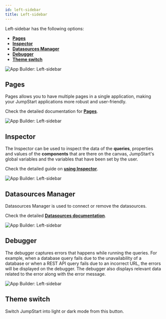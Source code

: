 ```yaml
---
id: left-sidebar
title: Left-sidebar
---
```


Left-sidebar has the following options:

- **[Pages](#pages)**
- **[Inspector](#inspector)**
- **[Datasources Manager](#datasources-manager)**
- **[Debugger](#debugger)**
- **[Theme switch](#theme-switch)**

<div style={{textAlign: 'center'}}>

<img className="screenshot-full" src="/img/v2-beta/app-builder/leftsidebar/leftsidebar.png" alt="App Builder: Left-sidebar"/>

</div>

## Pages

Pages allows you to have multiple pages in a single application, making your JumpStart applications more robust and user-friendly.

Check the detailed documentation for **[Pages](/docs/tutorial/pages)**.

<div style={{textAlign: 'center'}}>

<img className="screenshot-full" src="/img/v2-beta/app-builder/leftsidebar/pages.png" alt="App Builder: Left-sidebar"/>

</div>

## Inspector

The Inspector can be used to inspect the data of the **queries**, properties and values of the **components** that are there on the canvas, JumpStart's global variables and the variables that have been set by the user.

Check the detailed guide on **[using Inspector](/docs/how-to/use-inspector)**.

<div style={{textAlign: 'center'}}>

<img className="screenshot-full" src="/img/v2-beta/app-builder/leftsidebar/inspector.png" alt="App Builder: Left-sidebar"/>

</div>

## Datasources Manager

Datasources Manager is used to connect or remove the datasources. 

Check the detailed **[Datasources documentation](/docs/data-sources/overview)**.

<div style={{textAlign: 'center'}}>

<img className="screenshot-full" src="/img/v2-beta/app-builder/leftsidebar/datasources.png" alt="App Builder: Left-sidebar"/>

</div>

## Debugger

The debugger captures errors that happens while running the queries. For example, when a database query fails due to the unavailability of a database or when a REST API query fails due to an incorrect URL, the errors will be displayed on the debugger. The debugger also displays relevant data related to the error along with the error message.

<div style={{textAlign: 'center'}}>

<img className="screenshot-full" src="/img/v2-beta/app-builder/leftsidebar/debugger.png" alt="App Builder: Left-sidebar"/>

</div>

## Theme switch

Switch JumpStart into light or dark mode from this button.